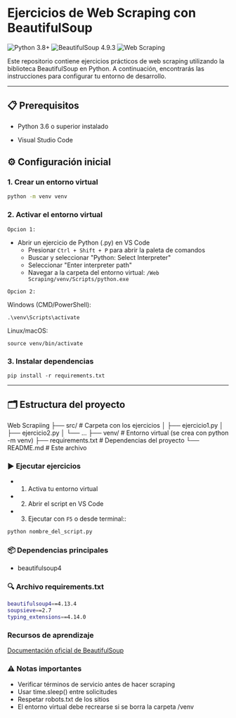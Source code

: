 # Ejercicios de Web Scraping con BeautifulSoup

![Python 3.8+](https://img.shields.io/badge/Python-3.8%252B-blue) ![BeautifulSoup 4.9.3](https://img.shields.io/badge/BeautifulSoup-4.9.3-green) ![Web Scraping](https://img.shields.io/badge/Web-Scraping-orange) 


Este repositorio contiene ejercicios prácticos de web scraping utilizando la biblioteca BeautifulSoup en Python. A continuación, encontrarás las instrucciones para configurar tu entorno de desarrollo.

---

## 📋 Prerequisitos

- Python 3.6 o superior instalado

- Visual Studio Code

## ⚙️ Configuración inicial

### 1. Crear un entorno virtual 
```bash
python -m venv venv
```

### 2. Activar el entorno virtual

`Opcion 1:`

- Abrir un ejercicio de Python (.py) en VS Code
   - Presionar `Ctrl + Shift + P` para abrir la paleta de comandos
   - Buscar y seleccionar "Python: Select Interpreter"
   - Seleccionar "Enter interpreter path"
   - Navegar a la carpeta del entorno virtual: `/Web Scraping/venv/Scripts/python.exe`

`Opcion 2:`

Windows (CMD/PowerShell):

```
.\venv\Scripts\activate
```

Linux/macOS:

```
source venv/bin/activate
```

### 3. Instalar dependencias

```
pip install -r requirements.txt
```
---

## 🗂️ Estructura del proyecto
Web Scrapiing
├── src/          # Carpeta con los ejercicios
│   ├── ejercicio1.py
│   ├── ejercicio2.py
│   └── ...
├── venv/               # Entorno virtual (se crea con python -m venv)
├── requirements.txt    # Dependencias del proyecto
└── README.md           # Este archivo


### ▶️ Ejecutar ejercicios
- 1. Activa tu entorno virtual
- 2. Abrir el script en VS Code
- 3. Ejecutar con `F5` o desde terminal::

```bash
python nombre_del_script.py
```

### 📦 Dependencias principales
- beautifulsoup4

### 🔍 Archivo requirements.txt

```bash
beautifulsoup4==4.13.4
soupsieve==2.7
typing_extensions==4.14.0
```

### Recursos de aprendizaje

[Documentación oficial de BeautifulSoup](https://www.crummy.com/software/BeautifulSoup/bs4/doc/) 

### ⚠️ Notas importantes
- Verificar términos de servicio antes de hacer scraping
- Usar time.sleep() entre solicitudes
- Respetar robots.txt de los sitios
- El entorno virtual debe recrearse si se borra la carpeta /venv
